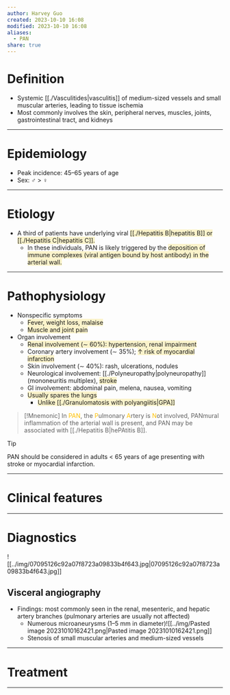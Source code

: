 ```yaml
---
author: Harvey Guo
created: 2023-10-10 16:08
modified: 2023-10-10 16:08
aliases:
  - PAN
share: true
---
```

# Definition
- Systemic [[./Vasculitides|vasculitis]] of medium-sized vessels and small muscular arteries, leading to tissue ischemia
- Most commonly involves the skin, peripheral nerves, muscles, joints, gastrointestinal tract, and kidneys

---
# Epidemiology
- Peak incidence: 45–65 years of age
- Sex: ♂ > ♀

---
# Etiology
- A third of patients have underlying viral <span style="background:rgba(240, 200, 0, 0.2)">[[./Hepatitis B|hepatitis B]] or [[./Hepatitis C|hepatitis C]].</span>
	- In these individuals, PAN is likely triggered by the <span style="background:rgba(240, 200, 0, 0.2)">deposition of immune complexes (viral antigen bound by host antibody) in the arterial wall.</span>

---
# Pathophysiology
- Nonspecific symptoms
	- <span style="background:rgba(240, 200, 0, 0.2)">Fever, weight loss, malaise</span>
	- <span style="background:rgba(240, 200, 0, 0.2)">Muscle and joint pain</span>
- Organ involvement
	- <span style="background:rgba(240, 200, 0, 0.2)">Renal involvement (∼ 60%): hypertension, renal impairment</span> 
	- Coronary artery involvement (∼ 35%); <span style="background:rgba(240, 200, 0, 0.2)">↑ risk of myocardial infarction</span>
	- Skin involvement (∼ 40%): rash, ulcerations, nodules
	- Neurological involvement: [[./Polyneuropathy|polyneuropathy]] (mononeuritis multiplex), <span style="background:rgba(240, 200, 0, 0.2)">stroke</span>
	- GI involvement: abdominal pain, melena, nausea, vomiting
	- <span style="background:rgba(240, 200, 0, 0.2)">Usually spares the lungs</span>
		- <span style="background:rgba(240, 200, 0, 0.2)">Unlike [[./Granulomatosis with polyangiitis|GPA]]</span>

>[!Mnemonic] 
>In <font color="#ffc000">PAN</font>, the <font color="#ffc000">P</font>ulmonary <font color="#ffc000">A</font>rtery is <font color="#ffc000">N</font>ot involved, PANmural inflammation of the arterial wall is present, and PAN may be associated with [[./Hepatitis B|hePAtitis B]].


>[!tip] 
>PAN should be considered in adults < 65 years of age presenting with stroke or myocardial infarction.

---
# Clinical features


---
# Diagnostics
![[../img/07095126c92a07f8723a09833b4f643.jpg|07095126c92a07f8723a09833b4f643.jpg]]
## Visceral angiography
- Findings: most commonly seen in the renal, mesenteric, and hepatic artery branches (pulmonary arteries are usually not affected) 
	- Numerous microaneurysms (1–5 mm in diameter)![[../img/Pasted image 20231010162421.png|Pasted image 20231010162421.png]]
	- Stenosis of small muscular arteries and medium-sized vessels

---
# Treatment


---
